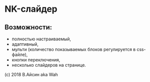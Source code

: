 # NK-слайдер
## Возможности:
- полностью настраиваемый,
- адаптивный,
- мульти (количество показываемых блоков регулируется в css-файле),
- кнопки переключения,
- несколько слайдеров на странице.


(c) 2018 В.Айсин aka Wah